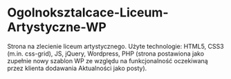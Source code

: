# Ogolnoksztalcace-Liceum-Artystyczne-WP

Strona na zlecienie liceum artystycznego. Użyte technologie: HTML5, CSS3 (m.in. css-grid), JS, jQuery, Wordpress, PHP (strona postawiona jako
zupełnie nowy szablon WP ze względu na funkcjonalność oczekiwaną przez klienta dodawania Aktualności jako posty).
